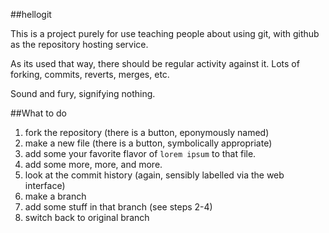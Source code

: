 ##hellogit

This is a project purely for use teaching people about using git, with github as the repository hosting service.

As its used that way, there should be regular activity against it.  Lots of forking, commits, reverts, merges, etc.

Sound and fury, signifying nothing.

##What to do

1. fork the repository (there is a button, eponymously named)
2. make a new file (there is a button, symbolically appropriate)
3. add some your favorite flavor of `lorem ipsum` to that file.
4. add some more, more, and more.
5. look at the commit history (again, sensibly labelled via the web interface)
6. make a branch
7. add some stuff in that branch (see steps 2-4)
8. switch back to original branch
